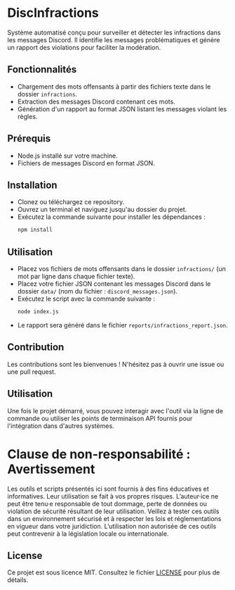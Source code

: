 # DiscInfractions
Système automatisé conçu pour surveiller et détecter les infractions dans les messages Discord. Il identifie les messages problématiques et génère un rapport des violations pour faciliter la modération.

## Fonctionnalités
- Chargement des mots offensants à partir des fichiers texte dans le dossier `infractions`.
- Extraction des messages Discord contenant ces mots.
- Génération d'un rapport au format JSON listant les messages violant les règles.

## Prérequis
- Node.js installé sur votre machine.
- Fichiers de messages Discord en format JSON.

## Installation
- Clonez ou téléchargez ce repository.
- Ouvrez un terminal et naviguez jusqu'au dossier du projet.
- Exécutez la commande suivante pour installer les dépendances :
   ```bash
   npm install
   ```

## Utilisation
- Placez vos fichiers de mots offensants dans le dossier `infractions/` (un mot par ligne dans chaque fichier texte).
- Placez votre fichier JSON contenant les messages Discord dans le dossier `data/` (nom du fichier : `discord_messages.json`).
- Exécutez le script avec la commande suivante :
   ```bash
   node index.js
   ```
- Le rapport sera généré dans le fichier `reports/infractions_report.json`.

## Contribution
Les contributions sont les bienvenues ! N'hésitez pas à ouvrir une issue ou une pull request.

## Utilisation
Une fois le projet démarré, vous pouvez interagir avec l'outil via la ligne de commande ou utiliser les points de terminaison API fournis pour l'intégration dans d'autres systèmes.


# Clause de non-responsabilité : Avertissement
Les outils et scripts présentés ici sont fournis à des fins éducatives et informatives. Leur utilisation se fait à vos propres risques. L’auteur·ice ne peut être tenu·e responsable de tout dommage, perte de données ou violation de sécurité résultant de leur utilisation. Veillez à tester ces outils dans un environnement sécurisé et à respecter les lois et réglementations en vigueur dans votre juridiction. L’utilisation non autorisée de ces outils peut contrevenir à la législation locale ou internationale.


## License
Ce projet est sous licence MIT. Consultez le fichier [LICENSE](https://github.com/PotiteBulle/DiscInfractions/blob/main/LICENSE) pour plus de détails.